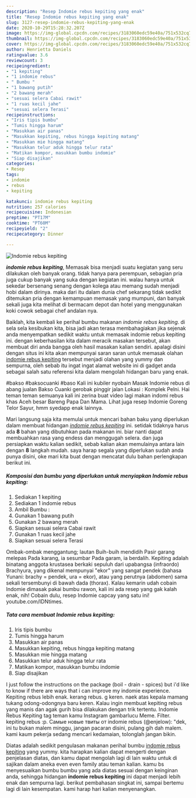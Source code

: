 ```yaml
---
description: "Resep Indomie rebus kepiting yang enak"
title: "Resep Indomie rebus kepiting yang enak"
slug: 3127-resep-indomie-rebus-kepiting-yang-enak
date: 2020-10-29T15:28:32.207Z
image: https://img-global.cpcdn.com/recipes/3183060edc59e40a/751x532cq70/indomie-rebus-kepiting-foto-resep-utama.jpg
thumbnail: https://img-global.cpcdn.com/recipes/3183060edc59e40a/751x532cq70/indomie-rebus-kepiting-foto-resep-utama.jpg
cover: https://img-global.cpcdn.com/recipes/3183060edc59e40a/751x532cq70/indomie-rebus-kepiting-foto-resep-utama.jpg
author: Henrietta Daniels
ratingvalue: 3.6
reviewcount: 3
recipeingredient:
- "1 kepiting"
- "1 indomie rebus"
- " Bumbu "
- "1 bawang putih"
- "2 bawang merah"
- "sesuai selera Cabai rawit"
- "1 ruas kecil jahe"
- "sesuai selera Terasi"
recipeinstructions:
- "Iris tipis bumbu"
- "Tumis hingga harum"
- "Masukkan air panas"
- "Masukkan kepiting, rebus hingga kepiting matang"
- "Masukkan mie hingga matang"
- "Masukkan telur aduk hingga telur rata"
- "Matikan kompor, masukkan bumbu indomie"
- "Siap disajikan"
categories:
- Resep
tags:
- indomie
- rebus
- kepiting

katakunci: indomie rebus kepiting 
nutrition: 257 calories
recipecuisine: Indonesian
preptime: "PT17M"
cooktime: "PT60M"
recipeyield: "2"
recipecategory: Dinner

---
```



![Indomie rebus kepiting](https://img-global.cpcdn.com/recipes/3183060edc59e40a/751x532cq70/indomie-rebus-kepiting-foto-resep-utama.jpg)

<b><i>indomie rebus kepiting</i></b>, Memasak bisa menjadi suatu kegiatan yang seru dilakukan oleh banyak orang. tidak hanya para perempuan, sebagian pria juga cukup banyak yang suka dengan kegiatan ini. walau hanya untuk sekedar bersenang senang dengan kolega atau memang sudah menjadi hobi dalam dirinya. maka dari itu dalam dunia chef sekarang tidak sedikit ditemukan pria dengan kemampuan memasak yang mumpuni, dan banyak sekali juga kita melihat di bermacam depot dan hotel yang menggunakan koki cowok sebagai chef andalan nya.

Baiklah, kita kembali ke perihal bumbu makanan <i>indomie rebus kepiting</i>. di sela sela kesibukan kita, bisa jadi akan terasa membahagiakan jika sejenak anda menyempatkan sedikit waktu untuk memasak indomie rebus kepiting ini. dengan keberhasilan kita dalam meracik masakan tersebut, akan membuat diri anda bangga oleh hasil masakan kalian sendiri. apalagi disini dengan situs ini kita akan mempunyai saran saran untuk memasak olahan <u>indomie rebus kepiting</u> tersebut menjadi olahan yang yummy dan sempurna, oleh sebab itu ingat ingat alamat website ini di gadget anda sebagai salah satu referensi kita dalam mengolah hidangan baru yang enak.

#bakso #baksocuanki #baso Kali ini kubiler nyobain Masak Indomie rebus di abang jualan Bakso Cuanki gerobak pinggir jalan Lokasi : Komplek Pelni. Hai teman teman semuanya kali ini zerina buat video lagi makan indomi rebus khas Aceh besar Bareng Papa Dan Mama. Lihat juga resep Indomie Goreng Telor Sayur, hmm syedapp enak lainnya.


Mari langsung saja kita memulai untuk mencari bahan baku yang diperlukan dalam membuat hidangan <u><i>indomie rebus kepiting</i></u> ini. setidak tidaknya harus ada <b>8</b> bahan yang dibutuhkan pada makanan ini. biar nanti dapat membuahkan rasa yang endess dan menggugah selera. dan juga persiapkan waktu kalian sedikit, sebab kalian akan memulainya antara lain dengan <b>8</b> langkah mudah. saya harap segala yang diperlukan sudah anda punya disini, oke mari kita buat dengan mencatat dulu bahan perlengkapan berikut ini.

<!--inarticleads1-->

##### Komposisi dan bumbu yang diperlukan untuk menyiapkan Indomie rebus kepiting:

1. Sediakan 1 kepiting
1. Sediakan 1 indomie rebus
1. Ambil  Bumbu :
1. Gunakan 1 bawang putih
1. Gunakan 2 bawang merah
1. Siapkan sesuai selera Cabai rawit
1. Gunakan 1 ruas kecil jahe
1. Siapkan sesuai selera Terasi


Ombak-ombak menggantung; lautan Buih-buih mendidih Pasir garang melepas Pada karang, ia sesumbar Pada garam, ia berdalih. Kepiting adalah binatang anggota krustasea berkaki sepuluh dari upabangsa (infraordo) Brachyura, yang dikenal mempunyai &#34;ekor&#34; yang sangat pendek (bahasa Yunani: brachy = pendek, ura = ekor), atau yang perutnya (abdomen) sama sekali tersembunyi di bawah dada (thorax). Kalau kemarin udah cobain Indomie dimasak pakai bumbu rawon, kali ini ada resep yang gak kalah enak, nih! Cobain dulu, resep Indomie capcay yang satu ini! youtube.com/IDNtimes. 

<!--inarticleads2-->

##### Tata cara membuat Indomie rebus kepiting:

1. Iris tipis bumbu
1. Tumis hingga harum
1. Masukkan air panas
1. Masukkan kepiting, rebus hingga kepiting matang
1. Masukkan mie hingga matang
1. Masukkan telur aduk hingga telur rata
1. Matikan kompor, masukkan bumbu indomie
1. Siap disajikan


I just follow the instructions on the package (boil - drain - spices) but i&#39;d like to know if there are ways that i can improve my indomie experience. Kepiting rebus lebih enak. kerang rebus. g keren. naek atas kepala mamang tukang odong-odongnya baru keren. Kalau ingin membuat kepiting rebus yang manis dan agak gurih bisa dilakukan dengan trik tertentu. Indomie Rebus Kepiting tag teman kamu Instagram gambarlucu Meme. Filter. kepiting rebus :p. Самые новые твиты от indomie rebus (@enjelow): &#34;dek, ini tu bukan malem minggu, jangan pacaran disini, pulang gih dah malem. kami kaum pekerja sedang mencari kedamaian, tolonglah jangan bikin. 

Diatas adalah sedikit pengulasan makanan perihal bumbu <u>indomie rebus kepiting</u> yang yummy. kita harapkan kalian dapat mengerti dengan penjelasan diatas, dan kamu dapat mengolah lagi di lain waktu untuk di sajikan dalam aneka even even family atau teman kalian. kamu bs menyesuaikan bumbu bumbu yang ada diatas sesuai dengan keinginan anda, sehingga hidangan <b>indomie rebus kepiting</b> ini dapat menjadi lebih enak dan sempurna lagi. berikut pembahasan singkat ini, sampai bertemu lagi di lain kesempatan. kami harap hari kalian menyenangkan.
